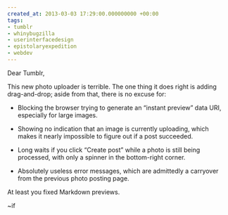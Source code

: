 ```yaml
---
created_at: 2013-03-03 17:29:00.000000000 +00:00
tags:
- tumblr
- whinybugzilla
- userinterfacedesign
- epistolaryexpedition
- webdev
---
```


Dear Tumblr,

This new photo uploader is terrible. The one thing it does right is
adding drag-and-drop; aside from that, there is no excuse for:

-   Blocking the browser trying to generate an “instant preview” data
    URI, especially for large images.

-   Showing no indication that an image is currently uploading, which
    makes it nearly impossible to figure out if a post succeeded.

-   Long waits if you click “Create post” while a photo is still being
    processed, with only a spinner in the bottom-right corner.

-   Absolutely useless error messages, which are admittedly a carryover
    from the previous photo posting page.

At least you fixed Markdown previews.

~if
